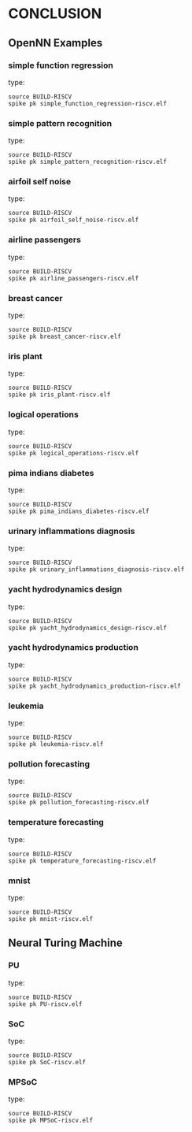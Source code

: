 # CONCLUSION

## OpenNN Examples

### simple function regression

type:
```
source BUILD-RISCV
spike pk simple_function_regression-riscv.elf
```

### simple pattern recognition

type:
```
source BUILD-RISCV
spike pk simple_pattern_recognition-riscv.elf
```

### airfoil self noise

type:
```
source BUILD-RISCV
spike pk airfoil_self_noise-riscv.elf
```

### airline passengers

type:
```
source BUILD-RISCV
spike pk airline_passengers-riscv.elf
```

### breast cancer

type:
```
source BUILD-RISCV
spike pk breast_cancer-riscv.elf
```

### iris plant

type:
```
source BUILD-RISCV
spike pk iris_plant-riscv.elf
```

### logical operations

type:
```
source BUILD-RISCV
spike pk logical_operations-riscv.elf
```

### pima indians diabetes

type:
```
source BUILD-RISCV
spike pk pima_indians_diabetes-riscv.elf
```

### urinary inflammations diagnosis

type:
```
source BUILD-RISCV
spike pk urinary_inflammations_diagnosis-riscv.elf
```

### yacht hydrodynamics design

type:
```
source BUILD-RISCV
spike pk yacht_hydrodynamics_design-riscv.elf
```

### yacht hydrodynamics production

type:
```
source BUILD-RISCV
spike pk yacht_hydrodynamics_production-riscv.elf
```

### leukemia

type:
```
source BUILD-RISCV
spike pk leukemia-riscv.elf
```

### pollution forecasting

type:
```
source BUILD-RISCV
spike pk pollution_forecasting-riscv.elf
```

### temperature forecasting

type:
```
source BUILD-RISCV
spike pk temperature_forecasting-riscv.elf
```

### mnist

type:
```
source BUILD-RISCV
spike pk mnist-riscv.elf
```

## Neural Turing Machine

### PU

type:
```
source BUILD-RISCV
spike pk PU-riscv.elf
```

### SoC

type:
```
source BUILD-RISCV
spike pk SoC-riscv.elf
```

### MPSoC

type:
```
source BUILD-RISCV
spike pk MPSoC-riscv.elf
```
